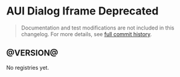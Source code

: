 # AUI Dialog Iframe Deprecated

> Documentation and test modifications are not included in this changelog. For more details, see [full commit history](https://github.com/liferay/alloy-ui/commits/master-deprecated/src/aui-dialog-iframe-deprecated).

## @VERSION@

No registries yet.
